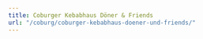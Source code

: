 ```yaml
---
title: Coburger Kebabhaus Döner & Friends
url: "/coburg/coburger-kebabhaus-doener-und-friends/"
---
```

